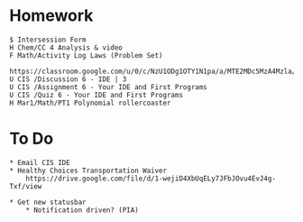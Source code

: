 # Homework

    $ Intersession Form
    H Chem/CC 4 Analysis & video
    F Math/Activity Log Laws (Problem Set)
        https://classroom.google.com/u/0/c/NzU1ODg1OTY1N1pa/a/MTE2MDc5MzA4Mzla/details
    U CIS /Discussion 6 - IDE | 3
    U CIS /Assignment 6 - Your IDE and First Programs
    U CIS /Quiz 6 - Your IDE and First Programs
    H Mar1/Math/PT1 Polynomial rollercoaster

# To Do

    * Email CIS IDE
    * Healthy Choices Transportation Waiver
        https://drive.google.com/file/d/1-wejiD4XbUqELy7JFbJOvu4EvJ4g-Txf/view

    * Get new statusbar
        * Notification driven? (PIA)
